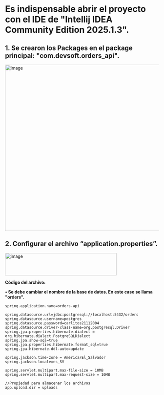 # Es indispensable abrir el proyecto con el IDE de "Intellij IDEA Community Edition 2025.1.3".

## 1. Se crearon los Packages en el package principal: "com.devsoft.orders_api".

<img width="772" height="543" alt="image" src="https://github.com/user-attachments/assets/6c278203-f391-4407-ad63-07d3d788505c" />

## 2. Configurar el archivo “application.properties”.

<img width="365" height="73" alt="image" src="https://github.com/user-attachments/assets/a9107715-620d-41ed-a5a4-9cb9d3007653" />


**Código del archivo:**

**•	Se debe cambiar el nombre de la base de datos. En este caso se llama "orders".**

```
spring.application.name=orders-api

spring.datasource.url=jdbc:postgresql://localhost:5432/orders
spring.datasource.username=postgres
spring.datasource.password=carlitos21112004
spring.datasource.driver-class-name=org.postgresql.Driver
spring.jpa.properties.hibernate.dialect = org.hibernate.dialect.PostgreSQLDialect
spring.jpa.show-sql=true
spring.jpa.properties.hibernate.format_sql=true
spring.jpa.hibernate.ddl-auto=update

spring.jackson.time-zone = America/El_Salvador
spring.jackson.locale=es_SV

spring.servlet.multipart.max-file-size = 10MB
spring.servlet.multipart.max-request-size = 10MB

//Propiedad para almacenar los archivos
app.upload.dir = uploads
```
